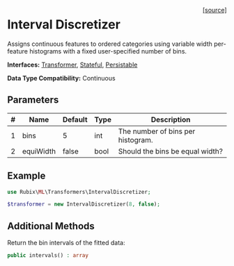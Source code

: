 <span style="float:right;"><a href="https://github.com/RubixML/ML/blob/master/src/Transformers/IntervalDiscretizer.php">[source]</a></span>

# Interval Discretizer
Assigns continuous features to ordered categories using variable width per-feature histograms with a fixed user-specified number of bins.

**Interfaces:** [Transformer](api.md#transformer), [Stateful](api.md#stateful), [Persistable](../persistable.md)

**Data Type Compatibility:** Continuous

## Parameters
| # | Name | Default | Type | Description |
|---|---|---|---|---|
| 1 | bins | 5 | int | The number of bins per histogram. |
| 2 | equiWidth | false | bool | Should the bins be equal width? |

## Example
```php
use Rubix\ML\Transformers\IntervalDiscretizer;

$transformer = new IntervalDiscretizer(8, false);
```

## Additional Methods
Return the bin intervals of the fitted data:
```php
public intervals() : array
```
